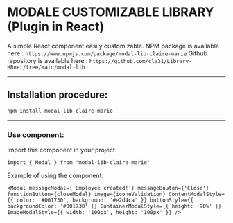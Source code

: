 # MODALE CUSTOMIZABLE LIBRARY (Plugin in React)

A simple React component easily customizable.
NPM package is available here : `https://www.npmjs.com/package/modal-lib-claire-marie`
Github repository is available here : `https://github.com/cla31/Library-HRnet/tree/main/modal-lib`

---

## Installation procedure:

`npm install modal-lib-claire-marie`

---

### Use component:

Import this component in your project:

`import { Modal } from 'modal-lib-claire-marie'`

Example of using the component:

 `<Modal
    messageModal={'Employee created!'}
    messageBouton={'Close'}
    functionButton={closeModal}
    image={iconeValidation}
    ContentModalStyle={{ color: '#001730', background: '#e2d4ca' }}
    buttonStyle={{ backgroundColor: '#001730' }}
    ContainerModalStyle={{ height: '90%' }}
    ImageModalStyle={{ width: '100px', height: '100px' }}
  />`





